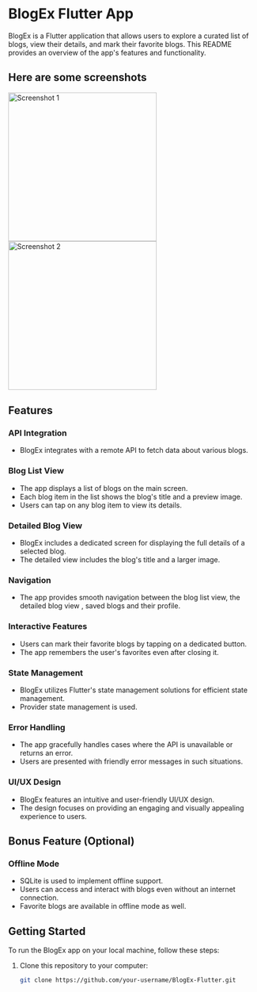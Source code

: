 # BlogEx Flutter App

BlogEx is a Flutter application that allows users to explore a curated list of blogs, view their details, and mark their favorite blogs. This README provides an overview of the app's features and functionality.
## Here are some screenshots
<img src="https://imgur.com/Ip4gI1x" alt="Screenshot 1" width="300">
<img src="https://imgur.com/yGAzlQe" alt="Screenshot 2" width="300">


## Features

### API Integration

- BlogEx integrates with a remote API to fetch data about various blogs.

### Blog List View

- The app displays a list of blogs on the main screen.
- Each blog item in the list shows the blog's title and a preview image.
- Users can tap on any blog item to view its details.

### Detailed Blog View

- BlogEx includes a dedicated screen for displaying the full details of a selected blog.
- The detailed view includes the blog's title and a larger image.

### Navigation

- The app provides smooth navigation between the blog list view, the detailed blog view , saved blogs and their profile.

### Interactive Features

- Users can mark their favorite blogs by tapping on a dedicated button.
- The app remembers the user's favorites even after closing it.

### State Management

- BlogEx utilizes Flutter's state management solutions for efficient state management.
- Provider state management is used.

### Error Handling

- The app gracefully handles cases where the API is unavailable or returns an error.
- Users are presented with friendly error messages in such situations.

### UI/UX Design

- BlogEx features an intuitive and user-friendly UI/UX design.
- The design focuses on providing an engaging and visually appealing experience to users.

## Bonus Feature (Optional)

### Offline Mode

- SQLite is used to implement offline support.
- Users can access and interact with blogs even without an internet connection.
- Favorite blogs are available in offline mode as well.

## Getting Started

To run the BlogEx app on your local machine, follow these steps:

1. Clone this repository to your computer:

   ```bash
   git clone https://github.com/your-username/BlogEx-Flutter.git
